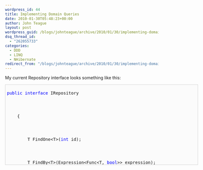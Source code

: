 ```yaml
---
wordpress_id: 44
title: Implementing Domain Queries
date: 2010-01-30T05:48:23+00:00
author: John Teague
layout: post
wordpress_guid: /blogs/johnteague/archive/2010/01/30/implementing-domain-queries.aspx
dsq_thread_id:
  - "262055733"
categories:
  - DDD
  - LINQ
  - NHibernate
redirect_from: "/blogs/johnteague/archive/2010/01/30/implementing-domain-queries.aspx/"
---
```

My current Repository interface looks something like this:

<pre style="border-bottom: #cecece 1px solid;border-left: #cecece 1px solid;padding-bottom: 5px;background-color: #fbfbfb;padding-left: 5px;width: 622px;padding-right: 5px;height: 252px;overflow: auto;border-top: #cecece 1px solid;border-right: #cecece 1px solid;padding-top: 5px"><pre><span style="color: #0000ff">public</span> <span style="color: #0000ff">interface</span> IRepository
</pre>


<pre>    {
</pre>


<pre>        T FindOne&lt;T&gt;(<span style="color: #0000ff">int</span> id);
</pre>


<pre>        T FindBy&lt;T&gt;(Expression&lt;Func&lt;T, <span style="color: #0000ff">bool</span>&gt;&gt; expression);
</pre>


<pre>        IEnumerable&lt;T&gt; FindAllBy&lt;T&gt;(Expression&lt;Func&lt;T, <span style="color: #0000ff">bool</span>&gt;&gt; expression);
</pre>


<pre>        IEnumerable&lt;T&gt; FindAll&lt;T&gt;();
</pre>


<pre>        T FindOneBy&lt;T&gt;(Expression&lt;Func&lt;T, <span style="color: #0000ff">bool</span>&gt;&gt; expression);
</pre>


<pre>        <span style="color: #0000ff">void</span> Save&lt;T&gt;(T target);
</pre>


<pre>        <span style="color: #0000ff">void</span> Update&lt;T&gt;(T target);
</pre>


<pre>        <span style="color: #0000ff">void</span> SaveOrUpdate&lt;T&gt;(T target);
</pre>


<pre>        <span style="color: #0000ff">void</span> Delete&lt;T&gt;(T target);
</pre>


<pre>        IEnumerable&lt;T&gt; Query&lt;T&gt;(Expression&lt;Func&lt;T, <span style="color: #0000ff">bool</span>&gt;&gt; expression);
</pre>


<pre>    }</pre>


<p>
  It’s modeled after the Repository class that Jeremy and Chad put in the early versions in Fluent NHibernate (now removed).&#160; It relies almost completely on Linq expressions for where statements, which make queries very easy to write and understand.&#160; Like this one:
</p>


<pre style="border-bottom: #cecece 1px solid;border-left: #cecece 1px solid;padding-bottom: 5px;background-color: #fbfbfb;padding-left: 5px;width: 595px;padding-right: 5px;height: 21px;overflow: auto;border-top: #cecece 1px solid;border-right: #cecece 1px solid;padding-top: 5px">_repository.FindBy&lt;User&gt;(user =&gt; user.Enabled == true);</pre>


<p>
  This works great for small where statements, but when you need more control over the query, the current implementation doesn’t really allow you to fully take advantage of NHibernate or the Linq provider.&#160; Another downside is your code is not really DRY when you have small where statements littered everywhere. 
</p>


<p>
  So to solve these problems I implemented a very simple Domain Query pattern.&#160; Domain Queries are classes that encapsulate complicated or common queries into self contained objects that can be reused throughout your application.&#160; I had some very simple goals for this implementation:
</p>


<ol>
  <li>
    Keep it simple to access from the executing code. 
  </li>
  
  
  <li>
    I wanted full access to all of Nhibernate’s functionality when I needed it. 
  </li>
  
  
  <li>
    Keep it testable. 
  </li>
  
</ol>


<p>
  So Let’s start with the end and then show the beginning.&#160; I wanted it really simple to access a domain query.&#160; This is what I had in mind for executing a domain query:
</p>


<pre style="border-bottom: #cecece 1px solid;border-left: #cecece 1px solid;padding-bottom: 5px;background-color: #fbfbfb;padding-left: 5px;width: 650px;padding-right: 5px;overflow: auto;border-top: #cecece 1px solid;border-right: #cecece 1px solid;padding-top: 5px"><pre>_repostiory.FindAll(Queries.GetAllActiveUsers());</pre>


<p>
  To&#160; get there I started with a really simple interface.&#160; Because there were two basic queries I wanted to execute: return a single object or a collection of an object (I don’t have a use case for things like GetScalar yet)&#160; I need two methods on my interface:
</p>


<pre style="border-bottom: #cecece 1px solid;border-left: #cecece 1px solid;padding-bottom: 5px;background-color: #fbfbfb;padding-left: 5px;width: 650px;padding-right: 5px;overflow: auto;border-top: #cecece 1px solid;border-right: #cecece 1px solid;padding-top: 5px"><pre><span style="color: #0000ff">public</span> <span style="color: #0000ff">interface</span> IDomainQuery&lt;T&gt;
</pre>


<pre>{
</pre>


<pre>   T ExecuteUniqueResult(ISession session);
</pre>


<pre>   IEnumerable&lt;T&gt; ExecuteList(ISession session);
</pre>


<pre>}</pre>


<p>
  I then added the following methods to my Repository:
</p>


<pre style="border-bottom: #cecece 1px solid;border-left: #cecece 1px solid;padding-bottom: 5px;background-color: #fbfbfb;padding-left: 5px;width: 643px;padding-right: 5px;height: 162px;overflow: auto;border-top: #cecece 1px solid;border-right: #cecece 1px solid;padding-top: 5px"><pre><span style="color: #0000ff">public</span> T FindOne&lt;T&gt;(IDomainQuery&lt;T&gt; query)
</pre>


<pre>{
</pre>


<pre>    <span style="color: #0000ff">return</span> query.ExecuteUniqueResult(Session);
</pre>


<pre>}
</pre>


<pre></pre>


<pre><span style="color: #0000ff">public</span> IEnumerable&lt;T&gt; Query&lt;T&gt;(IDomainQuery&lt;T&gt; query)
</pre>


<pre>{
</pre>


<pre>    <span style="color: #0000ff">return</span> query.ExecuteList(Session);
</pre>


<pre>}</pre>


<p>
  &#160;
</p>


<p>
  My repository is responsible for knowing how to access the session.&#160; Passing the ISession object to the domain query helps me meet two of my goals, I have full access to everything on the session and it is easy to test my domain queries since they are not responsible for managing the Unit of Work.&#160; I can create different UoW contexts in my application and my integration tests.
</p>


<p>
  To create the domain queries, I use the Template pattern to abstract the IDomainQuery aspects and allow the concrete classes only deal with the query construction.&#160; I have two abstract classes right now: LinqDomainQuery and CriteriaDomainQuery.&#160; It’s pretty obvious what each of these do.&#160; The CriteriaDomainQuery utilizes the DetachedCriteria functionality.&#160; The LinqDomainQuery obviously utilizes the Linq provider.&#160; I could easily create an HQLDomainQuery and an SQLDomainQuery as well, but following YAGNI I don’t need them yet.&#160; Here is the LinqDomainQuery:
</p>


<pre style="border-bottom: #cecece 1px solid;border-left: #cecece 1px solid;padding-bottom: 5px;background-color: #fbfbfb;padding-left: 5px;width: 650px;padding-right: 5px;overflow: auto;border-top: #cecece 1px solid;border-right: #cecece 1px solid;padding-top: 5px"><pre><span style="color: #0000ff">public</span> <span style="color: #0000ff">abstract</span> <span style="color: #0000ff">class</span> LinqDomainQuery&lt;TResult&gt; : IDomainQuery&lt;TResult&gt;
</pre>


<pre>{
</pre>


<pre>    <span style="color: #0000ff">protected</span> <span style="color: #0000ff">abstract</span> IQueryable&lt;TResult&gt; GetQuery(ISession session);
</pre>


<pre></pre>


<pre>    <span style="color: #0000ff">public</span> TResult ExecuteUniqueResult(ISession session)
</pre>


<pre>    {
</pre>


<pre>        <span style="color: #0000ff">return</span> GetQuery(session).SingleOrDefault();
</pre>


<pre>    }
</pre>


<pre></pre>


<pre>    <span style="color: #0000ff">public</span> IEnumerable&lt;TResult&gt; ExecuteList(ISession session)
</pre>


<pre>    {
</pre>


<pre>        <span style="color: #0000ff">return</span> GetQuery(session).ToList();
</pre>


<pre>    }
</pre>


<pre>}</pre>


<p>
  Some important things to Note:&#160; Notice that I call the SingleOrDefault() and ToList() methods.&#160; This keeps me from having deferred execution bugs crop up.&#160; I had some issues during testing because I was closing the session faster than I was actually executing the query.&#160; Doing that here prevented that from happening.&#160; Also notice that it the generic type is TResult.&#160; With the Select statement, you can perform projections very easily. I can return DTO data directly from the query, giving me precisely the SQL statement I need and no need to map between complicated Entities to flattened DTOS.
</p>


<p>
  Here is an example of&#160; selecting a DTO from a Linq Query:
</p>


<pre style="border-bottom: #cecece 1px solid;border-left: #cecece 1px solid;padding-bottom: 5px;background-color: #fbfbfb;padding-left: 5px;width: 674px;padding-right: 5px;height: 585px;overflow: auto;border-top: #cecece 1px solid;border-right: #cecece 1px solid;padding-top: 5px"><pre><span style="color: #0000ff">public</span> <span style="color: #0000ff">class</span> LoadBuilderDataQuery : LinqDomainQuery&lt;LoadBuilderData&gt;
</pre>


<pre>{
</pre>


<pre>    <span style="color: #0000ff">private</span> <span style="color: #0000ff">readonly</span> <span style="color: #0000ff">int</span> _page;
</pre>


<pre>    <span style="color: #0000ff">private</span> <span style="color: #0000ff">readonly</span> <span style="color: #0000ff">int</span> _rows;
</pre>


<pre></pre>


<pre>    <span style="color: #0000ff">public</span> LoadBuilderDataQuery(<span style="color: #0000ff">int</span> page, <span style="color: #0000ff">int</span> rows)
</pre>


<pre>    {
</pre>


<pre>        _page = page;
</pre>


<pre>        _rows = rows;
</pre>


<pre>    }
</pre>


<pre></pre>


<pre>    <span style="color: #0000ff">protected</span> <span style="color: #0000ff">override</span> IQueryable&lt;LoadBuilderData&gt; GetQuery(ISession session)
</pre>


<pre>    {
</pre>


<pre>        <span style="color: #0000ff">return</span>
</pre>


<pre>            session.Linq&lt;OrderTicket&gt;()
</pre>


<pre>                .Skip(_page*_rows).Take(_rows)
</pre>


<pre>                .Select(t =&gt; <span style="color: #0000ff">new</span> LoadBuilderData()
</pre>


<pre>                                 {
</pre>


<pre>                                     LoadId = t.Id,
</pre>


<pre>                                     PromisedDate = t.PromisedDate,
</pre>


<pre>                                     Address = t.Destination.Address1,
</pre>


<pre>                                     City = t.Destination.City,
</pre>


<pre>                                     State = t.Destination.State,
</pre>


<pre>                                     Zip = t.Destination.Zip,
</pre>


<pre>                                     CustomerName = t.Order.Customer.CustomerName,
</pre>


<pre>                                     StoreNumber = t.FulfillingStore.StoreNumber,
</pre>


<pre>                                     OrderNumber = t.Order.OrderNumber,
</pre>


<pre>                                     OrderSuffix = t.OrderSuffix
</pre>


<pre>                                 });
</pre>


<pre>           
</pre>


<pre>                       
</pre>


<pre>                                            
</pre>


<pre>            
</pre>


<pre>            
</pre>


<pre>    </pre>


<p>
  &#160;
</p>


<p>
  I have fully tested this query as well.&#160; Here is an example, I’m leaving some of the setup and UoW handling out for brevity, you can get the idea.
</p>


<pre style="border-bottom: #cecece 1px solid;border-left: #cecece 1px solid;padding-bottom: 5px;background-color: #fbfbfb;padding-left: 5px;width: 796px;padding-right: 5px;height: 210px;overflow: auto;border-top: #cecece 1px solid;border-right: #cecece 1px solid;padding-top: 5px"><pre><span style="color: #008000">//do some setup in the base class</span>
</pre>


<pre><span style="color: #0000ff">public</span> <span style="color: #0000ff">class</span> when_retrieving_first_result_set : LoadBuilderQueryTests
</pre>


<pre>{
</pre>


<pre>    <span style="color: #008000">//unit of work helper opens and closes the session for me</span>
</pre>


<pre>    <span style="color: #0000ff">private</span> Because of =
</pre>


<pre>        () =&gt; result = UnitOfWorkHelper.Use(session =&gt; <span style="color: #0000ff">new</span> LoadBuilderDataQuery(0, 10).ExecuteList(session));
</pre>


<pre></pre>


<pre>    <span style="color: #0000ff">private</span> It should_return_10_rows = () =&gt; result.ToArray().Length.Should().Equal(10);
</pre>


<pre></pre>


<pre>    <span style="color: #0000ff">private</span> It should_return_LoadBuilderData =
</pre>


<pre>        () =&gt; result.ToArray()[0].Should().Be.OfType(<span style="color: #0000ff">typeof</span> (LoadBuilderData));
</pre>


<pre>}</pre>


<p>
  &#160; Here is the SQL Query generated:
</p>


<p>
  <a href="https://lostechies.com/content/johnteague/uploads/2011/03/domain_query_sql_3794BB00.png"><img style="border-right-width: 0px;border-top-width: 0px;border-bottom-width: 0px;border-left-width: 0px" border="0" alt="domain_query_sql" src="https://lostechies.com/content/johnteague/uploads/2011/03/domain_query_sql_thumb_0BE681B5.png" width="761" height="296" /></a>
</p>


<p>
  Now back to the beginning.&#160; To reduce some of the complexity of calling these classes, I wrapped then in static methods to make them easier to call:
</p>


<pre style="border-bottom: #cecece 1px solid;border-left: #cecece 1px solid;padding-bottom: 5px;background-color: #fbfbfb;padding-left: 5px;width: 662px;padding-right: 5px;height: 180px;overflow: auto;border-top: #cecece 1px solid;border-right: #cecece 1px solid;padding-top: 5px"><pre><span style="color: #0000ff">public</span> <span style="color: #0000ff">class</span> Queries
</pre>


<pre>{
</pre>


<pre>    <span style="color: #0000ff">public</span> <span style="color: #0000ff">static</span> IDomainQuery&lt;LoadBuilderData&gt; GetLoadBuilderData(<span style="color: #0000ff">int</span> page, <span style="color: #0000ff">int</span> row)
</pre>


<pre>    {
</pre>


<pre>       <span style="color: #0000ff">return</span> <span style="color: #0000ff">new</span> LoadBuilderDataQuery([page, row);
</pre>


<pre>    }
</pre>


<pre>}
</pre>


<pre></pre>


<p>
  This is just some syntactic sugar, but small things like that keep your application easy to read and understand.
</p>


<p>
  This is a very simple way to implement domain queries.&#160;&#160; You can go a lot further with this.&#160; <a href="http://lunaverse.wordpress.com/">Tim Scott</a> took my simple approach and really took the training wheels off.&#160; If I can’t get him to post about it it will.
</p>